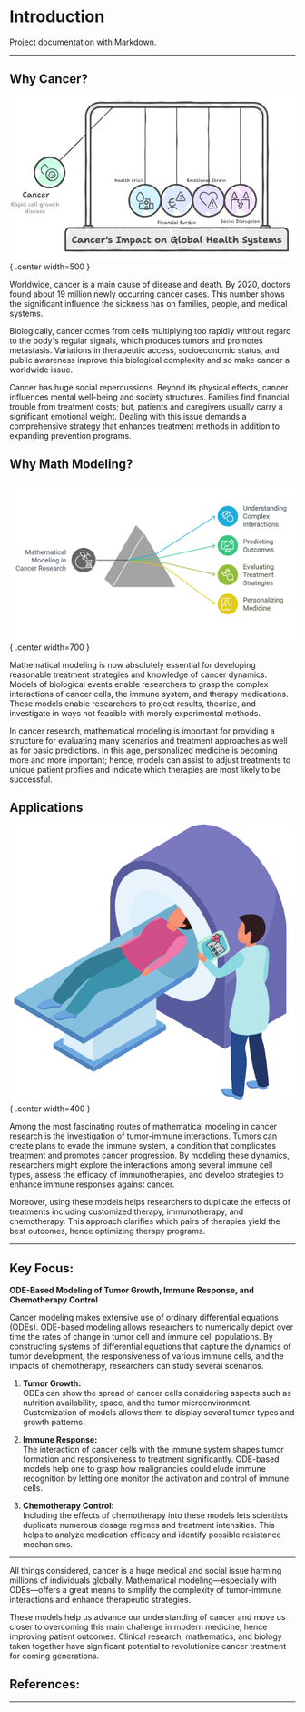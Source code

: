 # Introduction

Project documentation with&nbsp;Markdown.

---

## Why Cancer?

![effects of cancer](../img/flyball.png){ .center width=500 }

Worldwide, cancer is a main cause of disease and death. By 2020, doctors found about 19 million newly occurring cancer cases. This number shows the significant influence the sickness has on families, people, and medical systems.

Biologically, cancer comes from cells multiplying too rapidly without regard to the body's regular signals, which produces tumors and promotes metastasis. Variations in therapeutic access, socioeconomic status, and public awareness improve this biological complexity and so make cancer a worldwide issue.

Cancer has huge social repercussions. Beyond its physical effects, cancer influences mental well-being and society structures. Families find financial trouble from treatment costs; but, patients and caregivers usually carry a significant emotional weight. Dealing with this issue demands a comprehensive strategy that enhances treatment methods in addition to expanding prevention programs.

## Why Math Modeling?

![why model cancer](../img/prism.png){ .center width=700 }

Mathematical modeling is now absolutely essential for developing reasonable treatment strategies and knowledge of cancer dynamics. Models of biological events enable researchers to grasp the complex interactions of cancer cells, the immune system, and therapy medications. These models enable researchers to project results, theorize, and investigate in ways not feasible with merely experimental methods.

In cancer research, mathematical modeling is important for providing a structure for evaluating many scenarios and treatment approaches as well as for basic predictions. In this age, personalized medicine is becoming more and more important; hence, models can assist to adjust treatments to unique patient profiles and indicate which therapies are most likely to be successful.

## Applications

![Applications of cancer](../img/chemoterapy.png){ .center width=400 }

Among the most fascinating routes of mathematical modeling in cancer research is the investigation of tumor-immune interactions. Tumors can create plans to evade the immune system, a condition that complicates treatment and promotes cancer progression. By modeling these dynamics, researchers might explore the interactions among several immune cell types, assess the efficacy of immunotherapies, and develop strategies to enhance immune responses against cancer.

Moreover, using these models helps researchers to duplicate the effects of treatments including customized therapy, immunotherapy, and chemotherapy. This approach clarifies which pairs of therapies yield the best outcomes, hence optimizing therapy programs.

---

## Key Focus:

**ODE-Based Modeling of Tumor Growth, Immune Response, and Chemotherapy Control**

Cancer modeling makes extensive use of ordinary differential equations (ODEs). ODE-based modeling allows researchers to numerically depict over time the rates of change in tumor cell and immune cell populations. By constructing systems of differential equations that capture the dynamics of tumor development, the responsiveness of various immune cells, and the impacts of chemotherapy, researchers can study several scenarios.

1. **Tumor Growth:**  
   ODEs can show the spread of cancer cells considering aspects such as nutrition availability, space, and the tumor microenvironment. Customization of models allows them to display several tumor types and growth patterns.

2. **Immune Response:**  
   The interaction of cancer cells with the immune system shapes tumor formation and responsiveness to treatment significantly. ODE-based models help one to grasp how malignancies could elude immune recognition by letting one monitor the activation and control of immune cells.

3. **Chemotherapy Control:**  
   Including the effects of chemotherapy into these models lets scientists duplicate numerous dosage regimes and treatment intensities. This helps to analyze medication efficacy and identify possible resistance mechanisms.

---

All things considered, cancer is a huge medical and social issue harming millions of individuals globally. Mathematical modeling—especially with ODEs—offers a great means to simplify the complexity of tumor-immune interactions and enhance therapeutic strategies.

These models help us advance our understanding of cancer and move us closer to overcoming this main challenge in modern medicine, hence improving patient outcomes. Clinical research, mathematics, and biology taken together have significant potential to revolutionize cancer treatment for coming generations.

## References:

---
